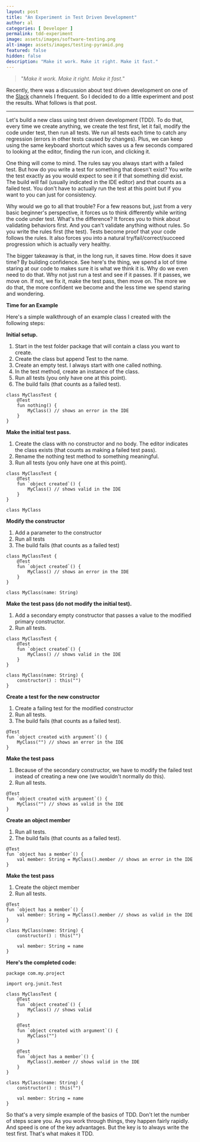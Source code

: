 ```yaml
---
layout: post
title: "An Experiment in Test Driven Development"
author: al
categories: [ Developer ]
permalink: tdd-experiment
image: assets/images/software-testing.png
alt-image: assets/images/testing-pyramid.png
featured: false
hidden: false
description: "Make it work. Make it right. Make it fast."
---
```


> "_Make it work. Make it right. Make it fast._"

Recently, there was a discussion about test driven development on one of the [Slack](https://slack.com/) channels I frequent. So I decided to do a little experiment and post the results. What follows is that post.

---

Let's build a new class using test driven development (TDD). To do that, every time we create anything, we create the test first, let it fail, modify the code under test, then run all tests. We run all tests each time to catch any regression (errors in other tests caused by changes). Plus, we can keep using the same keyboard shortcut which saves us a few seconds compared to looking at the editor, finding the run icon, and clicking it.

One thing will come to mind. The rules say you always start with a failed test. But how do you write a test for something that doesn't exist? You write the test exactly as you would expect to see it if that something did exist. The build will fail (usually indicated in the IDE editor) and that counts as a failed test. You don't have to actually run the test at this point but if you want to you can just for consistency.

Why would we go to all that trouble? For a few reasons but, just from a very basic beginner's perspective, it forces us to think differently while writing the code under test. What's the difference? It forces you to think about validating behaviors first. And you can't validate anything without rules. So you write the rules first (the test). Tests become proof that your code follows the rules. It also forces you into a natural try/fail/correct/succeed progression which is actually very healthy.

The bigger takeaway is that, in the long run, it saves time. How does it save time? By building confidence. See here's the thing, we spend a lot of time staring at our code to makes sure it is what we think it is. Why do we even need to do that. Why not just run a test and see if it passes. If it passes, we move on. If not, we fix it, make the test pass, then move on. The more we do that, the more confident we become and the less time we spend staring and wondering.

**Time for an Example**

Here's a simple walkthrough of an example class I created with the following steps:

**Initial setup.**

1. Start in the test folder package that will contain a class you want to create.
2. Create the class but append Test to the name.
3. Create an empty test. I always start with one called nothing.
4. In the test method, create an instance of the class.
5. Run all tests (you only have one at this point).
6. The build fails (that counts as a failed test).

```
class MyClassTest {
    @Test
    fun nothing() {
        MyClass() // shows an error in the IDE
    }
}
```

**Make the initial test pass.**

1. Create the class with no constructor and no body.
The editor indicates the class exists (that counts as making a failed test pass).
2. Rename the nothing test method to something meaningful.
3. Run all tests (you only have one at this point).

```
class MyClassTest {
    @Test
    fun `object created`() {
        MyClass() // shows valid in the IDE
    }
}

class MyClass
```

**Modify the constructor**

1. Add a parameter to the constructor
2. Run all tests
3. The build fails (that counts as a failed test)

```
class MyClassTest {
    @Test
    fun `object created`() {
        MyClass() // shows an error in the IDE
    }
}

class MyClass(name: String)
```

**Make the test pass (do not modify the initial test).**

1. Add a secondary empty constructor that passes a value to the modified primary constructor.
2. Run all tests.

```
class MyClassTest {
    @Test
    fun `object created`() {
        MyClass() // shows valid in the IDE
    }
}

class MyClass(name: String) {
    constructor() : this("")
}
```

**Create a test for the new constructor**

1. Create a failing test for the modified constructor
2. Run all tests.
3. The build fails (that counts as a failed test).

```
@Test
fun `object created with argument`() {
    MyClass("") // shows an error in the IDE
}
```

**Make the test pass**

1. Because of the secondary constructor, we have to modify the failed test instead of creating a new one (we wouldn't normally do this).
2. Run all tests.

```
@Test
fun `object created with argument`() {
    MyClass("") // shows as valid in the IDE
}
```

**Create an object member**

1. Run all tests.
2. The build fails (that counts as a failed test).

```
@Test
fun `object has a member`() {
    val member: String = MyClass().member // shows an error in the IDE
}
```

**Make the test pass**

1. Create the object member
2. Run all tests.

```
@Test
fun `object has a member`() {
    val member: String = MyClass().member // shows as valid in the IDE
}

class MyClass(name: String) {
    constructor() : this("")

    val member: String = name
}
```

**Here's the completed code:**

```text
package com.my.project

import org.junit.Test

class MyClassTest {
    @Test
    fun `object created`() {
        MyClass() // shows valid
    }

    @Test
    fun `object created with argument`() {
        MyClass("")
    }

    @Test
    fun `object has a member`() {
        MyClass().member // shows valid in the IDE
    }
}

class MyClass(name: String) {
    constructor() : this("")

    val member: String = name
}
```

So that's a very simple example of the basics of TDD. Don't let the number of steps scare you. As you work through things, they happen fairly rapidly. And speed is one of the key advantages. But the key is to always write the test first. That's what makes it TDD.
